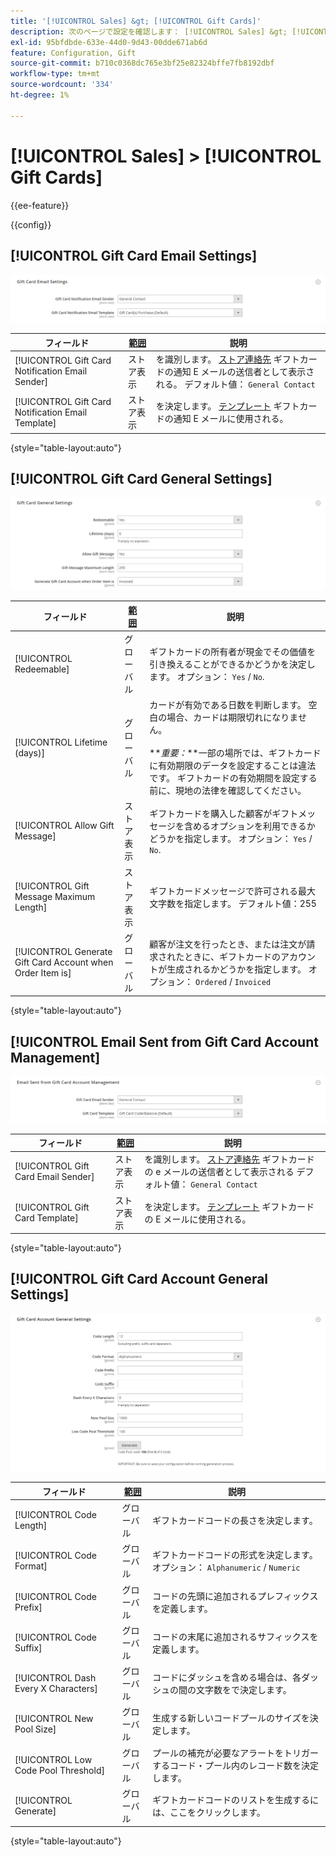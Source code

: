 ```yaml
---
title: '[!UICONTROL Sales] &gt; [!UICONTROL Gift Cards]'
description: 次のページで設定を確認します： [!UICONTROL Sales] &gt; [!UICONTROL Gift Cards] コマース管理のページ。
exl-id: 95bfdbde-633e-44d0-9d43-00dde671ab6d
feature: Configuration, Gift
source-git-commit: b710c0368dc765e3bf25e82324bffe7fb8192dbf
workflow-type: tm+mt
source-wordcount: '334'
ht-degree: 1%

---
```


# [!UICONTROL Sales] > [!UICONTROL Gift Cards]

{{ee-feature}}

{{config}}

## [!UICONTROL Gift Card Email Settings]

![ギフトカードのメール設定](./assets/gift-cards-gift-card-email-settings.png)<!-- zoom -->

<!-- [Gift Card Email Settings](https://docs.magento.com/user-guide/catalog/product-gift-card-account-configuration.html) -->

| フィールド | [範囲](../../getting-started/websites-stores-views.md#scope-settings) | 説明 |
|--- |--- |--- |
| [!UICONTROL Gift Card Notification Email Sender] | ストア表示 | を識別します。 [ストア連絡先](../../getting-started/store-details.md#store-email-addresses) ギフトカードの通知 E メールの送信者として表示される。 デフォルト値： `General Contact` |
| [!UICONTROL Gift Card Notification Email Template] | ストア表示 | を決定します。 [テンプレート](../../systems/email-templates.md) ギフトカードの通知 E メールに使用される。 |

{style="table-layout:auto"}

## [!UICONTROL Gift Card General Settings]

![ギフトカードの一般設定](./assets/gift-cards-gift-card-general-settings.png)<!-- zoom -->

<!-- [Gift Card General Settings](https://docs.magento.com/user-guide/catalog/product-gift-card-account-configuration.html) -->

| フィールド | [範囲](../../getting-started/websites-stores-views.md#scope-settings) | 説明 |
|--- |--- |--- |
| [!UICONTROL Redeemable] | グローバル | ギフトカードの所有者が現金でその価値を引き換えることができるかどうかを決定します。 オプション： `Yes` / `No`. |
| [!UICONTROL Lifetime (days)] | グローバル | カードが有効である日数を判断します。 空白の場合、カードは期限切れになりません。 <br/><br/>**_重要：_**一部の場所では、ギフトカードに有効期限のデータを設定することは違法です。 ギフトカードの有効期間を設定する前に、現地の法律を確認してください。 |
| [!UICONTROL Allow Gift Message] | ストア表示 | ギフトカードを購入した顧客がギフトメッセージを含めるオプションを利用できるかどうかを指定します。 オプション： `Yes` / `No`. |
| [!UICONTROL Gift Message Maximum Length] | ストア表示 | ギフトカードメッセージで許可される最大文字数を指定します。 デフォルト値：255 |
| [!UICONTROL Generate Gift Card Account when Order Item is] | グローバル | 顧客が注文を行ったとき、または注文が請求されたときに、ギフトカードのアカウントが生成されるかどうかを指定します。 オプション： `Ordered` / `Invoiced` |

{style="table-layout:auto"}

## [!UICONTROL Email Sent from Gift Card Account Management]

![ギフトカードアカウント管理から送信されたメール](./assets/gift-cards-email-sent-from-account.png)<!-- zoom -->

<!-- [Email Sent from Gift Card Account Management](https://docs.magento.com/user-guide/catalog/product-gift-card-account-configuration.html) -->

| フィールド | [範囲](../../getting-started/websites-stores-views.md#scope-settings) | 説明 |
|--- |--- |--- |
| [!UICONTROL Gift Card Email Sender] | ストア表示 | を識別します。 [ストア連絡先](../../getting-started/store-details.md#store-email-addresses) ギフトカードの e メールの送信者として表示される デフォルト値： `General Contact` |
| [!UICONTROL Gift Card Template] | ストア表示 | を決定します。 [テンプレート](../../systems/email-templates.md) ギフトカードの E メールに使用される。 |

{style="table-layout:auto"}

## [!UICONTROL Gift Card Account General Settings]

![ギフトカードアカウントの一般設定](./assets/gift-cards-gift-card-account-general-settings.png)<!-- zoom -->

<!-- [Gift Card Account General Settings](https://docs.magento.com/user-guide/catalog/product-gift-card-account-configuration.html) -->

| フィールド | [範囲](../../getting-started/websites-stores-views.md#scope-settings) | 説明 |
|--- |--- |--- |
| [!UICONTROL Code Length] | グローバル | ギフトカードコードの長さを決定します。 |
| [!UICONTROL Code Format] | グローバル | ギフトカードコードの形式を決定します。 オプション： `Alphanumeric` / `Numeric` |
| [!UICONTROL Code Prefix] | グローバル | コードの先頭に追加されるプレフィックスを定義します。 |
| [!UICONTROL Code Suffix] | グローバル | コードの末尾に追加されるサフィックスを定義します。 |
| [!UICONTROL Dash Every X Characters] | グローバル | コードにダッシュを含める場合は、各ダッシュの間の文字数をで決定します。 |
| [!UICONTROL New Pool Size] | グローバル | 生成する新しいコードプールのサイズを決定します。 |
| [!UICONTROL Low Code Pool Threshold] | グローバル | プールの補充が必要なアラートをトリガーするコード・プール内のレコード数を決定します。 |
| [!UICONTROL Generate] | グローバル | ギフトカードコードのリストを生成するには、ここをクリックします。 |

{style="table-layout:auto"}

